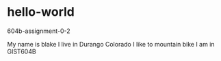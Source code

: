 # hello-world
604b-assignment-0-2

My name is blake 
I live in Durango Colorado
I like to mountain bike
I am in GIST604B
